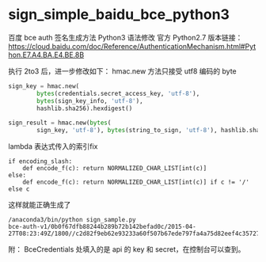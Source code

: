 # sign_simple_baidu_bce_python3
百度 bce auth 签名生成方法 Python3 语法修改
官方 Python2.7 版本链接：https://cloud.baidu.com/doc/Reference/AuthenticationMechanism.html#Python.E7.A4.BA.E4.BE.8B


执行 2to3 后，进一步修改如下：
hmac.new 方法只接受 utf8 编码的 byte
``` python
sign_key = hmac.new(
        bytes(credentials.secret_access_key, 'utf-8'),
        bytes(sign_key_info, 'utf-8'),
        hashlib.sha256).hexdigest()
        
sign_result = hmac.new(bytes(
        sign_key, 'utf-8'), bytes(string_to_sign, 'utf-8'), hashlib.sha256).hexdigest()
```

lambda 表达式传入的索引fix
```
if encoding_slash:
    def encode_f(c): return NORMALIZED_CHAR_LIST[int(c)]
else:
    def encode_f(c): return NORMALIZED_CHAR_LIST[int(c)] if c != '/' else c
```

这样就能正确生成了
```
/anaconda3/bin/python sign_sample.py
bce-auth-v1/0b0f67dfb88244b289b72b142befad0c/2015-04-27T08:23:49Z/1800//c2d82f9eb62e93233a60f507b67ede797fa4a75d82eef4c35727f97d23b5defa
```

附：
BceCredentials 处填入的是 api 的 key 和 secret，在控制台可以查到。
